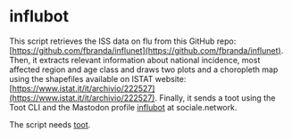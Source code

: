 # influbot
This script retrieves the ISS data on flu from this GitHub repo: [https://github.com/fbranda/influnet](https://github.com/fbranda/influnet).
Then, it extracts relevant information about national incidence, most affected region and age class and draws two plots and a choropleth map using the shapefiles available on ISTAT website: [https://www.istat.it/it/archivio/222527](https://www.istat.it/it/archivio/222527).
Finally, it sends a toot using the Toot CLI and the Mastodon profile <a rel="me" target="_blank" href="https://sociale_network/@influbot">influbot</a> at sociale.network.

The script needs [toot](https://toot.readthedocs.io/).

